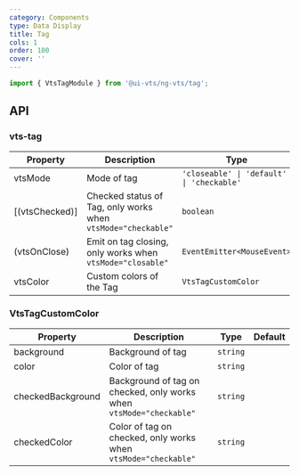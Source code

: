 ```yaml
---
category: Components
type: Data Display
title: Tag
cols: 1
order: 100
cover: ''
---
```


```ts
import { VtsTagModule } from '@ui-vts/ng-vts/tag';
```

## API

### vts-tag

| Property | Description | Type | Default |
| -------- | ----------- | ---- | ------- |
| vtsMode | Mode of tag | `'closeable' \| 'default' \| 'checkable'` | `'default'` |
| [(vtsChecked)] | Checked status of Tag, only works when `vtsMode="checkable"` | `boolean` | `false` |
| (vtsOnClose) | Emit on tag closing, only works when `vtsMode="closable"`| `EventEmitter<MouseEvent>` | |
| vtsColor | Custom colors of the Tag | `VtsTagCustomColor` | |

### VtsTagCustomColor
| Property | Description | Type | Default |
| -------- | ----------- | ---- | ------- |
| background | Background of tag | `string` | |
| color | Color of tag | `string` | |
| checkedBackground | Background of tag on checked, only works when `vtsMode="checkable"` | `string` | |
| checkedColor | Color of tag on checked, only works when `vtsMode="checkable"` | `string` | |
